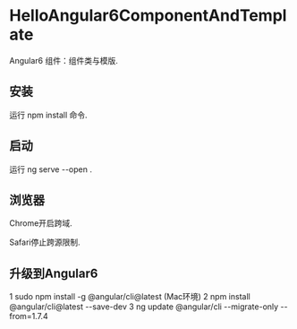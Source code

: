 # HelloAngular6ComponentAndTemplate

Angular6 组件：组件类与模版.

## 安装

运行 npm install 命令.

## 启动

运行 ng serve --open .

## 浏览器

Chrome开启跨域.

Safari停止跨源限制.

## 升级到Angular6
1 sudo npm install -g @angular/cli@latest (Mac环境)
2 npm install @angular/cli@latest --save-dev
3 ng update @angular/cli --migrate-only --from=1.7.4
